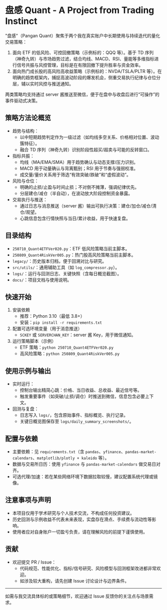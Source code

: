 # 盘感 Quant - A Project from Trading Instinct

"盘感"（Pangan Quant）聚焦于两个我在真实账户中长期使用与持续迭代的量化交易策略：
1. 面向 ETF 的低风险、可控回撤策略（示例标的：QQQ 等）。基于 TD 序列（神奇九转）与市场趋势过滤，结合均线、MACD、RSI、量能等多维指标进行信号共振与风控管理，目标是在有限回撤下提升胜率与资金效率。
2. 面向热门成长股的高风险高收益策略（示例标的：NVDA/TSLA/PLTR 等）。在明确的趋势框架内，捕捉高波动阶段的爆发机会，侧重交易执行纪律与仓位分层，辅以实时风控与推送通知。

两类策略均支持通过 server 酱推送至微信，便于在盘中与收盘后进行“可操作”的事件驱动式决策。

## 策略方法论概览
- 趋势与结构：
  - 以中短期趋势判定作为一级过滤（如均线多空关系、价格相对位置、波动簇特征）。
  - 融合 TD 序列（神奇九转）识别阶段性超买/超卖与可能的反转窗口。
- 指标共振：
  - 均线（MA/EMA/SMA）用于趋势确认与动态支撑/压力识别。
  - MACD 用于动量确认与背离甄别；RSI 用于节奏与强弱校准。
  - 成交量/量价关系用于筛选“有效突破/跌破”和“虚假波动”。
- 风险与仓位：
  - 明确的止损/止盈与时间止损；不对倒不摊薄，强调纪律优先。
  - 分层建仓/减仓（半自动），在波动放大阶段控制资金暴露。
- 交易执行与推送：
  - 通过日志与消息推送（server 酱）输出可执行决策：建仓/加仓/减仓/清仓/观望。
  - 心跳信息包含行情快照与当日/累计收益，用于快速复盘。

## 目录结构
- `250710_Quant4ETFVer020.py`：ETF 低风险策略当前主脚本。
- `250809_Quant4RiskVer005.py`：热门股高风险策略当前主脚本。
- `legacy/`：历史版本归档，便于回溯对比与研究。
- `src/utils/`：通用辅助工具（如 `log_compressor.py`）。
- `logs/`：运行与回测日志、关键快照（含每日概览截图）。
- `docs/`：项目文档与使用说明。

## 快速开始
1. 安装依赖
   - 推荐：Python 3.10（最低 3.8+）
   - 安装：`pip install -r requirements.txt`
2. 配置可选环境变量（用于消息推送）
   - `SCKEY` 或 `SERVERCHAN_KEY`：server 酱 Key，用于微信通知。
3. 运行策略脚本（示例）
   - ETF 策略：`python 250710_Quant4ETFVer020.py`
   - 高风险策略：`python 250809_Quant4RiskVer005.py`

## 使用示例与输出
- 实时运行：
  - 控制台输出精简心跳：价格、当日收益、总收益、最近信号等。
  - 触发重要事件（如突破/止损/调仓）时推送到微信，信息包含必要上下文。
- 回测与复盘：
  - 日志写入 `logs/`，包含原始事件、指标概览、执行记录。
  - 关键日概览图保存至 `logs/daily_summary_screenshots/`。

## 配置与依赖
- 主要依赖：见 `requirements.txt`（含 `pandas`、`yfinance`、`pandas-market-calendars`、`matplotlib/plotly + kaleido` 等）。
- 数据与交易所日历：使用 `yfinance` 与 `pandas-market-calendars` 做交易日对齐。
- 可选代理/加速：若在某些网络环境下数据拉取较慢，建议配置系统代理或镜像。

## 注意事项与声明
- 本项目仅用于学术研究与个人技术交流，不构成任何投资建议。
- 历史回测与示例收益不代表未来表现，实盘存在滑点、手续费与流动性等影响。
- 使用者应对自身账户一切盈亏负责，请在理解风险的前提下谨慎使用。

## 贡献
- 欢迎提交 PR / Issue：
  - 代码规范、性能优化、指标/信号研究、风险模型与回测框架改进都非常欢迎。
  - 如涉及较大重构，请先创建 Issue 讨论设计与边界条件。

---

如需与我交流具体标的或策略细节，欢迎通过 Issue 反馈你的关注点与场景需求。
